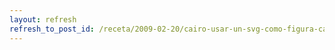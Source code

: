 ```yaml
---
layout: refresh
refresh_to_post_id: /receta/2009-02-20/cairo-usar-un-svg-como-figura-cairo-groups
---
```

